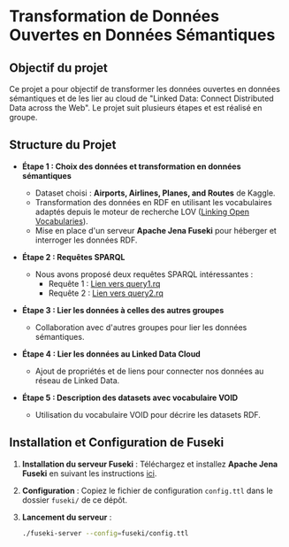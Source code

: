 # Transformation de Données Ouvertes en Données Sémantiques

## Objectif du projet

Ce projet a pour objectif de transformer les données ouvertes en données sémantiques et de les lier au cloud de "Linked Data: Connect Distributed Data across the Web". Le projet suit plusieurs étapes et est réalisé en groupe.

## Structure du Projet

- **Étape 1 : Choix des données et transformation en données sémantiques**
  - Dataset choisi : **Airports, Airlines, Planes, and Routes** de Kaggle.
  - Transformation des données en RDF en utilisant les vocabulaires adaptés depuis le moteur de recherche LOV ([Linking Open Vocabularies](https://lov.linkeddata.es/dataset/lov/)).
  - Mise en place d'un serveur **Apache Jena Fuseki** pour héberger et interroger les données RDF.

- **Étape 2 : Requêtes SPARQL**
  - Nous avons proposé deux requêtes SPARQL intéressantes :
    - Requête 1 : [Lien vers query1.rq](queries/query1.rq)
    - Requête 2 : [Lien vers query2.rq](queries/query2.rq)

- **Étape 3 : Lier les données à celles des autres groupes**
  - Collaboration avec d'autres groupes pour lier les données sémantiques.

- **Étape 4 : Lier les données au Linked Data Cloud**
  - Ajout de propriétés et de liens pour connecter nos données au réseau de Linked Data.

- **Étape 5 : Description des datasets avec vocabulaire VOID**
  - Utilisation du vocabulaire VOID pour décrire les datasets RDF.

## Installation et Configuration de Fuseki

1. **Installation du serveur Fuseki** :
   Téléchargez et installez **Apache Jena Fuseki** en suivant les instructions [ici](https://jena.apache.org/documentation/fuseki2/).
   
2. **Configuration** :
   Copiez le fichier de configuration `config.ttl` dans le dossier `fuseki/` de ce dépôt.

3. **Lancement du serveur** :
   ```bash
   ./fuseki-server --config=fuseki/config.ttl
